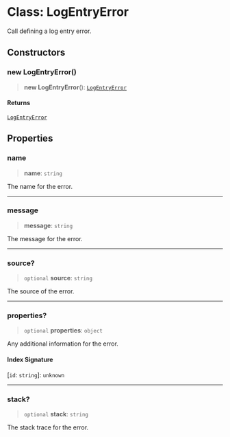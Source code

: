 # Class: LogEntryError

Call defining a log entry error.

## Constructors

### new LogEntryError()

> **new LogEntryError**(): [`LogEntryError`](LogEntryError.md)

#### Returns

[`LogEntryError`](LogEntryError.md)

## Properties

### name

> **name**: `string`

The name for the error.

***

### message

> **message**: `string`

The message for the error.

***

### source?

> `optional` **source**: `string`

The source of the error.

***

### properties?

> `optional` **properties**: `object`

Any additional information for the error.

#### Index Signature

\[`id`: `string`\]: `unknown`

***

### stack?

> `optional` **stack**: `string`

The stack trace for the error.
